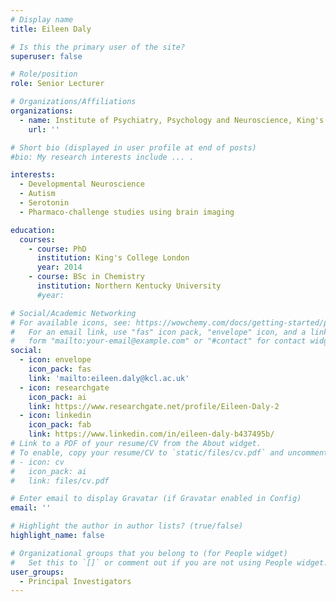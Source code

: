 ```yaml
---
# Display name
title: Eileen Daly

# Is this the primary user of the site?
superuser: false

# Role/position
role: Senior Lecturer

# Organizations/Affiliations
organizations:
  - name: Institute of Psychiatry, Psychology and Neuroscience, King's College London
    url: ''

# Short bio (displayed in user profile at end of posts)
#bio: My research interests include ... .

interests:
  - Developmental Neuroscience 
  - Autism
  - Serotonin
  - Pharmaco-challenge studies using brain imaging  

education:
  courses:
    - course: PhD
      institution: King's College London
      year: 2014
    - course: BSc in Chemistry
      institution: Northern Kentucky University
      #year: 

# Social/Academic Networking
# For available icons, see: https://wowchemy.com/docs/getting-started/page-builder/#icons
#   For an email link, use "fas" icon pack, "envelope" icon, and a link in the
#   form "mailto:your-email@example.com" or "#contact" for contact widget.
social:
  - icon: envelope
    icon_pack: fas
    link: 'mailto:eileen.daly@kcl.ac.uk'
  - icon: researchgate
    icon_pack: ai
    link: https://www.researchgate.net/profile/Eileen-Daly-2
  - icon: linkedin
    icon_pack: fab
    link: https://www.linkedin.com/in/eileen-daly-b437495b/
# Link to a PDF of your resume/CV from the About widget.
# To enable, copy your resume/CV to `static/files/cv.pdf` and uncomment the lines below.
# - icon: cv
#   icon_pack: ai
#   link: files/cv.pdf

# Enter email to display Gravatar (if Gravatar enabled in Config)
email: ''

# Highlight the author in author lists? (true/false)
highlight_name: false

# Organizational groups that you belong to (for People widget)
#   Set this to `[]` or comment out if you are not using People widget.
user_groups:
  - Principal Investigators
---
```

